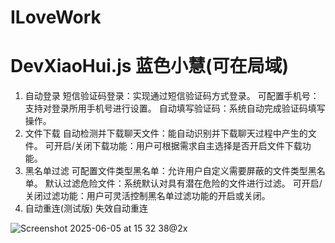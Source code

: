 # ILoveWork

# DevXiaoHui.js 蓝色小慧(可在局域)

1. 自动登录
短信验证码登录：实现通过短信验证码方式登录。
可配置手机号：支持对登录所用手机号进行设置。
自动填写验证码：系统自动完成验证码填写操作。
3. 文件下载
自动检测并下载聊天文件：能自动识别并下载聊天过程中产生的文件。
可开启/关闭下载功能：用户可根据需求自主选择是否开启文件下载功能。
4. 黑名单过滤
可配置文件类型黑名单：允许用户自定义需要屏蔽的文件类型黑名单。
默认过滤危险文件：系统默认对具有潜在危险的文件进行过滤。
可开启/关闭过滤功能：用户可灵活控制黑名单过滤功能的开启或关闭。
5. 自动重连(测试版)
失效自动重连


![Screenshot 2025-06-05 at 15 32 38@2x](https://github.com/user-attachments/assets/bdf55280-0aac-455a-a7a9-d768e8653b42)
